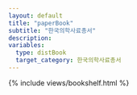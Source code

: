 ```yaml
---
layout: default
title: "paperBook"
subtitle: "한국의학사료총서"
description:
variables:
  type: distBook
  target_category: 한국의학사료총서
---
```


{% include views/bookshelf.html %}
